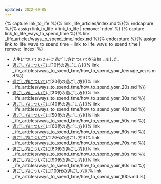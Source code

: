 ```yaml
---
updated: 2022-09-05
---
```

{% capture link_to_life %}{% link _life_articles/index.md %}{% endcapture %}{% assign link_to_life = link_to_life | remove: 'index' %}
{% capture link_to_life_ways_to_spend_time %}{% link _life_articles/ways_to_spend_time/index.md %}{% endcapture %}{% assign link_to_life_ways_to_spend_time = link_to_life_ways_to_spend_time | remove: 'index' %}

- [人生についてのメモ]({{link_to_life}})に[過ごし方について]({{link_to_life_ways_to_spend_time}})を追加しました。
- [過ごし方について]({{link_to_life_ways_to_spend_time}})に[10代の過ごし方]({% link _life_articles/ways_to_spend_time/how_to_spend_your_teenage_years.md %})
- [過ごし方について]({{link_to_life_ways_to_spend_time}})に[20代の過ごし方]({% link _life_articles/ways_to_spend_time/how_to_spend_your_20s.md %})
- [過ごし方について]({{link_to_life_ways_to_spend_time}})に[30代の過ごし方]({% link _life_articles/ways_to_spend_time/how_to_spend_your_30s.md %})
- [過ごし方について]({{link_to_life_ways_to_spend_time}})に[40代の過ごし方]({% link _life_articles/ways_to_spend_time/how_to_spend_your_40s.md %})
- [過ごし方について]({{link_to_life_ways_to_spend_time}})に[50代の過ごし方]({% link _life_articles/ways_to_spend_time/how_to_spend_your_50s.md %})
- [過ごし方について]({{link_to_life_ways_to_spend_time}})に[60代の過ごし方]({% link _life_articles/ways_to_spend_time/how_to_spend_your_60s.md %})
- [過ごし方について]({{link_to_life_ways_to_spend_time}})に[70代の過ごし方]({% link _life_articles/ways_to_spend_time/how_to_spend_your_70s.md %})
- [過ごし方について]({{link_to_life_ways_to_spend_time}})に[80代の過ごし方]({% link _life_articles/ways_to_spend_time/how_to_spend_your_80s.md %})
- [過ごし方について]({{link_to_life_ways_to_spend_time}})に[90代の過ごし方]({% link _life_articles/ways_to_spend_time/how_to_spend_your_90s.md %})
- [過ごし方について]({{link_to_life_ways_to_spend_time}})に[100代の過ごし方]({% link _life_articles/ways_to_spend_time/how_to_spend_your_100s.md %})
